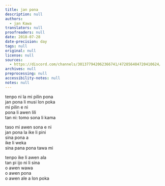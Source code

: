 ```yaml
---
title: jan pona
description: null
authors:
  - jan Kawa
translators: null
proofreaders: null
date: 2018-07-28
date-precision: day
tags: null
original: null
license: null
sources:
  - https://discord.com/channels/301377942062366741/472856484720410624/472856713003925505
archives: null
preprocessing: null
accessibility-notes: null
notes: null
---
```


tenpo ni la mi pilin pona  \
jan pona li musi lon poka  \
mi pilin e ni  \
pona li awen lili  \
tan ni: tomo sona li kama

taso mi awen sona e ni  \
jan pona la ike li pini  \
sina pona a  \
ike li weka  \
sina pana pona tawa mi

tenpo ike li awen ala  \
tan pi ijo ni li sina  \
o awen wawa  \
o awen pona  \
o awen ale a lon poka

